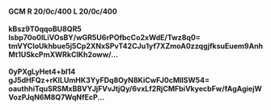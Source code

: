 #### GCM R 20/0c/400 L 20/0c/400
**kBsz9T0qqoBU8QR5**<br/>**lsbp70o0ILiVOsBY/wGR5U6rPOfbcCo2xWdE/Twz8q0=**<br/>**tmVYCloUkhbue5j5Cp2XNxSPvT42CJu1yf7XZmoA0zzqgjfksuEuem9AnhMt1USkcPmXWRkClKh2oww/...**<br/><br/>
**0yPXgLyHet4+bI14**<br/>**gJ5dHFQz+rKILUmHK3YyFDq8OyN8KiCwFJ0cMllSW54=**<br/>**oauthhiTquSRSMxBBVYJjFVvJtjQy/6vxLf2RjCMFbiVkyecbFw/fAgAgiejWVozPJqN6M8Q7WqNfEcP...**